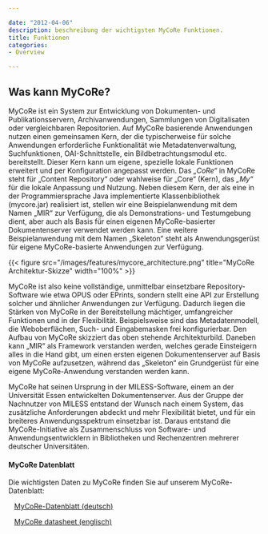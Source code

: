 ```yaml
---

date: "2012-04-06"
description: beschreibung der wichtigsten MyCoRe Funktionen.
title: Funktionen
categories:
- Overview

---
```


## Was kann MyCoRe?

MyCoRe ist ein System zur Entwicklung von Dokumenten- und Publikationsservern, Archivanwendungen, Sammlungen von Digitalisaten oder vergleichbaren Repositorien. Auf MyCoRe basierende Anwendungen nutzen einen gemeinsamen Kern, der die typischerweise für solche Anwendungen erforderliche Funktionalität wie Metadatenverwaltung, Suchfunktionen, OAI-Schnittstelle, ein Bildbetrachtungsmodul etc. bereitstellt. Dieser Kern kann um eigene, spezielle lokale Funktionen erweitert und per Konfiguration angepasst werden. Das _„CoRe“_ in MyCoRe steht für „Content Repository“ oder wahlweise für „Core“ (Kern), das _„My“_ für die lokale Anpassung und Nutzung. Neben diesem Kern, der als eine in der Programmiersprache Java implementierte Klassenbibliothek (mycore.jar) realisiert ist, stellen wir eine Beispielanwendung mit dem Namen „MIR“ zur Verfügung, die als Demonstrations- und Testumgebung dient, aber auch als Basis für einen eigenen MyCoRe-basierter Dokumentenserver verwendet werden kann. Eine weitere Beispielanwendung mit dem Namen „Skeleton“ steht als Anwendungsgerüst für eigene MyCoRe-basierte Anwendungen zur Verfügung. 

{{< figure src="/images/features/mycore_architecture.png"  title="MyCoRe Architektur-Skizze" width="100%" >}}

 MyCoRe ist also keine vollständige, unmittelbar einsetzbare Repository-Software wie etwa OPUS oder EPrints, sondern stellt eine API zur Erstellung solcher und ähnlicher Anwendungen zur Verfügung. Dadurch liegen die Stärken von MyCoRe in der Bereitstellung mächtiger, umfangreicher Funktionen und in der Flexibilität. Beispielsweise sind das Metadatenmodell, die Weboberflächen, Such- und Eingabemasken frei konfigurierbar. Den Aufbau von MyCoRe skizziert das oben stehende Architekturbild. Daneben kann „MIR“ als Framework verstanden werden, welches gerade Einsteigern alles in die Hand gibt, um einen ersten eigenen Dokumentenserver auf Basis von MyCoRe aufzusetzen, während das „Skeleton“ ein Grundgerüst für eine eigene MyCoRe-Anwendung verstanden werden kann.

MyCoRe hat seinen Ursprung in der MILESS-Software, einem an der Universität Essen entwickelten Dokumentenserver. Aus der Gruppe der Nachnutzer von MILESS entstand der Wunsch nach einem System, das zusätzliche Anforderungen abdeckt und mehr Flexibilität bietet, und für ein breiteres Anwendungsspektrum einsetzbar ist. Daraus entstand die MyCoRe-Initiative als Zusammenschluss von Software- und Anwendungsentwicklern in Bibliotheken und Rechenzentren mehrerer deutscher Universitäten.

#### MyCoRe Datenblatt

Die wichtigsten Daten zu MyCoRe finden Sie auf unserem MyCoRe-Datenblatt:

<i class="far fa-file-pdf"></i>&nbsp;&nbsp;&nbsp;[MyCoRe-Datenblatt (deutsch)](/filecollection/MyCoRe_Datenblatt.pdf)

<i class="far fa-file-pdf"></i>&nbsp;&nbsp;&nbsp;[MyCoRe datasheet (englisch)](/filecollection/MyCoRe_datasheet.pdf)


